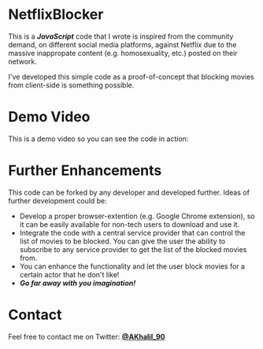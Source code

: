# NetflixBlocker
This is a ***JavaScript*** code that I wrote is inspired from the community demand, on different social media platforms, against Netflix due to the massive inappropate content (e.g. homosexuality, etc.) posted on their network.

I've developed this simple code as a proof-of-concept that blocking movies from client-side is something possible.
 
# Demo Video
This is a demo video so you can see the code in action:

# Further Enhancements
This code can be forked by any developer and developed further. Ideas of further development could be:
- Develop a proper browser-extention (e.g. Google Chrome extension), so it can be easily available for non-tech users to download and use it.
- Integrate the code with a central service provider that can control the list of movies to be blocked. You can give the user the ability to subscribe to any service provider to get the list of the blocked movies from.
- You can enhance the functionality and let the user block movies for a certain actor that he don't like!
- ***Go far away with you imagination!***

# Contact
Feel free to contact me on Twitter: **[@AKhalil_90](https://twitter.com/AKhalil_90)**

